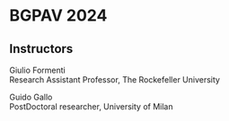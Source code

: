 # BGPAV 2024 

## Instructors

Giulio Formenti  
Research Assistant Professor, The Rockefeller University

Guido Gallo  
PostDoctoral researcher, University of Milan
